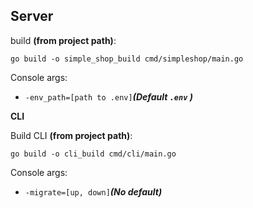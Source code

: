 **Server**
-
build **(from project path)**:

`go build -o simple_shop_build cmd/simpleshop/main.go`

Console args:
 - ``-env_path=[path to .env]``***(Default ``.env`` )***

**CLI**

Build CLI **(from project path)**:

`go build -o cli_build cmd/cli/main.go`

Console args:
- ``-migrate=[up, down]``***(No default)***
